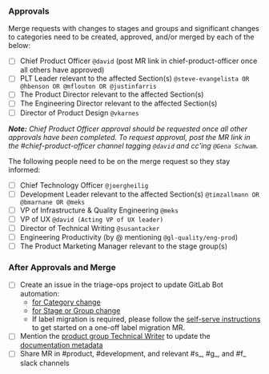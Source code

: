 <!--

Describe the change and rationale here.

-->

### Approvals

Merge requests with changes to stages and groups and significant
changes to categories need to be created, approved, and/or merged
by each of the below:

- [ ] Chief Product Officer `@david` (post MR link in chief-product-officer once all others have approved)
- [ ] PLT Leader relevant to the affected Section(s) `@steve-evangelista OR @hbenson OR @mflouton OR @justinfarris`
- [ ] The Product Director relevant to the affected Section(s)
- [ ] The Engineering Director relevant to the affected Section(s)
- [ ] Director of Product Design `@vkarnes`

_**Note:** Chief Product Officer approval should be requested once all other approvals have been completed. To request approval, post the MR link in the #chief-product-officer channel tagging `@david` and cc'ing `@Gena Schwam`._

The following people need to be on the merge request so they stay informed:

- [ ] Chief Technology Officer `@joergheilig`
- [ ] Development Leader relevant to the affected Section(s) `@timzallmann OR @bmarnane OR @meks`
- [ ] VP of Infrastructure & Quality Engineering `@meks`
- [ ] VP of UX `@david (Acting VP of UX leader)`
- [ ] Director of Technical Writing `@susantacker`
- [ ] Engineering Productivity (by @ mentioning `@gl-quality/eng-prod`)
- [ ] The Product Marketing Manager relevant to the stage group(s)

### After Approvals and Merge

- [ ] Create an issue in the triage-ops project to update GitLab Bot automation:
  - [for Category change](https://gitlab.com/gitlab-org/quality/triage-ops/-/issues/new?issuable_template=category-label-change)
  - [for Stage or Group change](https://gitlab.com/gitlab-org/quality/triage-ops/-/issues/new?issuable_template=stage-or-group-label-change)
  - If label migration is required, please follow the [self-serve instructions](https://handbook.gitlab.com/handbook/engineering/quality/engineering-productivity/workflow-automation#one-off-label-migrations) to get started on a one-off label migration MR.
- [ ] Mention the [product group Technical Writer](https://about.gitlab.com/handbook/product/ux/technical-writing/#designated-technical-writers) to update the [documentation metadata](https://docs.gitlab.com/ee/development/documentation/#stage-and-group-metadata)
- [ ] Share MR in #product, #development, and relevant #s_, #g_, and #f_ slack channels

<!--
Changes that require executive approval include:
- Changes to a stage, group, or category name
- Removal or addition of a stage, group, or category

Changes that require approval only from the relevant Product Director include:
- Changing a category maturity date
- Changes to section or group member lists
- Changes to a category vision page

More information can be found in the Category Change section:
https://about.gitlab.com/handbook/product/categories/#changes

-->
